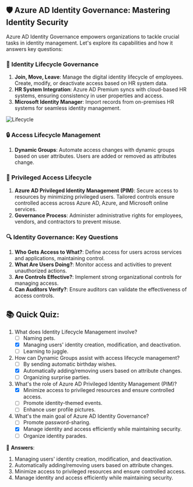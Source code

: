 ## 🛡️ Azure AD Identity Governance: Mastering Identity Security

Azure AD Identity Governance empowers organizations to tackle crucial tasks in identity management. Let's explore its capabilities and how it answers key questions:

### **🔑 Identity Lifecycle Governance**

1. **Join, Move, Leave**: Manage the digital identity lifecycle of employees. Create, modify, or deactivate access based on HR system data.
2. **HR System Integration**: Azure AD Premium syncs with cloud-based HR systems, ensuring consistency in user properties and access.
3. **Microsoft Identity Manager**: Import records from on-premises HR systems for seamless identity management.

![Lifecycle](https://learn.microsoft.com/en-us/training/wwl-sci/describe-identity-protection-governance-capabilities/media/2-identify-lifecycle-management.png)
### **🔒 Access Lifecycle Management**

1. **Dynamic Groups**: Automate access changes with dynamic groups based on user attributes. Users are added or removed as attributes change.

### **👑 Privileged Access Lifecycle**

1. **Azure AD Privileged Identity Management (PIM)**: Secure access to resources by minimizing privileged users. Tailored controls ensure controlled access across Azure AD, Azure, and Microsoft online services.
2. **Governance Process**: Administer administrative rights for employees, vendors, and contractors to prevent misuse.

### **🔍 Identity Governance: Key Questions**

1. **Who Gets Access to What?**: Define access for users across services and applications, maintaining control.
2. **What Are Users Doing?**: Monitor access and activities to prevent unauthorized actions.
3. **Are Controls Effective?**: Implement strong organizational controls for managing access.
4. **Can Auditors Verify?**: Ensure auditors can validate the effectiveness of access controls.

## 📚 **Quick Quiz**:

1. What does Identity Lifecycle Management involve?
   - [ ] Naming pets.
   - [x] Managing users' identity creation, modification, and deactivation.
   - [ ] Learning to juggle.

2. How can Dynamic Groups assist with access lifecycle management?
   - [ ] By sending automatic birthday wishes.
   - [x] Automatically adding/removing users based on attribute changes.
   - [ ] Organizing surprise parties.

3. What's the role of Azure AD Privileged Identity Management (PIM)?
   - [x] Minimize access to privileged resources and ensure controlled access.
   - [ ] Promote identity-themed events.
   - [ ] Enhance user profile pictures.

4. What's the main goal of Azure AD Identity Governance?
   - [ ] Promote password-sharing.
   - [x] Manage identity and access efficiently while maintaining security.
   - [ ] Organize identity parades.

🧐 **Answers**:

1. Managing users' identity creation, modification, and deactivation.
2. Automatically adding/removing users based on attribute changes.
3. Minimize access to privileged resources and ensure controlled access.
4. Manage identity and access efficiently while maintaining security.